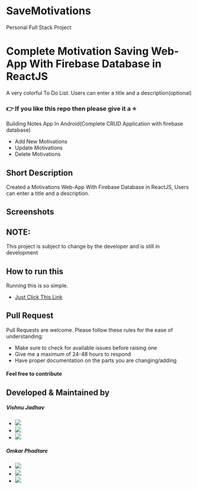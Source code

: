 # SaveMotivations
Personal Full Stack Project 



# Complete Motivation Saving Web-App With Firebase Database in ReactJS


A very colorful To Do List. Users can enter a title and a description(optional) 
### 👉 If you like this repo then please give it a ⭐️

Building Notes App In Android(Complete CRUD Application with firebase database)

  - Add New Motivations
  - Update Motivations
  - Delete Motivations
## Short Description
Created a Motivations Web-App With Firebase Database in ReactJS, Users can enter a title and a description.

## Screenshots



     
## NOTE:
This project is subject to change by the developer and is still in development

## How to run this
Running this is so simple.
- [Just Click This Link](savemotivations.i) 

     
## Pull Request

Pull Requests are welcome. Please follow these rules for the ease of understanding:
* Make sure to check for available issues before raising one
* Give me a maximum of 24-48 hours to respond
* Have proper documentation on the parts you are changing/adding

#### Feel free to contribute

## Developed & Maintained by

##### Vishnu Jadhav
- [<img src="https://img.shields.io/badge/GitHub-100000?style=for-the-badge&logo=github&logoColor=white"/>](https://github.com/vj5501) 
- [<img src="https://img.shields.io/badge/LinkedIn-0077B5?style=for-the-badge&logo=linkedin&logoColor=white"/>](https://www.linkedin.com/in/vishnujadhav/)
- [<img src="https://img.shields.io/badge/Twitter-1DA1F2?style=for-the-badge&logo=twitter&logoColor=white"/>](https://twitter.com/vj_5501)


##### Omkar Phadtare
- [<img src="https://img.shields.io/badge/GitHub-100000?style=for-the-badge&logo=github&logoColor=white"/>](https://github.com/omkar-phadtare) 
- [<img src="https://img.shields.io/badge/LinkedIn-0077B5?style=for-the-badge&logo=linkedin&logoColor=white"/>](https://www.linkedin.com/in/omkar-phadtare)
- [<img src="https://img.shields.io/badge/Twitter-1DA1F2?style=for-the-badge&logo=twitter&logoColor=white"/>](https://twitter.com/omkar_p_)
